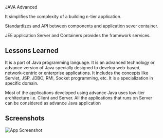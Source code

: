 JAVA Advanced 


It simplifies the complexity of a building n-tier application.

Standardizes and API between components and application sever container.

JEE application Server and Containers provides the framework services.


## Lessons Learned

It is a part of Java programming language. It is an advanced technology or advance version of Java specially designed to develop web-based, network-centric or enterprise applications. It includes the concepts like Servlet, JSP, JDBC, RMI, Socket programming, etc. It is a specialization in specific domain.

Most of the applications developed using advance Java uses tow-tier architecture i.e. Client and Server. All the applications that runs on Server can be considered as advance Java application

## Screenshots

![App Screenshot](https://res.cloudinary.com/practicaldev/image/fetch/s--So5rE3xC--/c_imagga_scale,f_auto,fl_progressive,h_720,q_66,w_1280/https://dev-to-uploads.s3.amazonaws.com/uploads/articles/3o3zoqb5ysrcuujnyoz9.gif)


